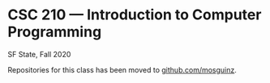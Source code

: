 # CSC 210 — Introduction to Computer Programming

SF State, Fall 2020

Repositories for this class has been moved to [github.com/mosguinz](https://github.com/mosguinz?tab=repositories&q=csc210).
